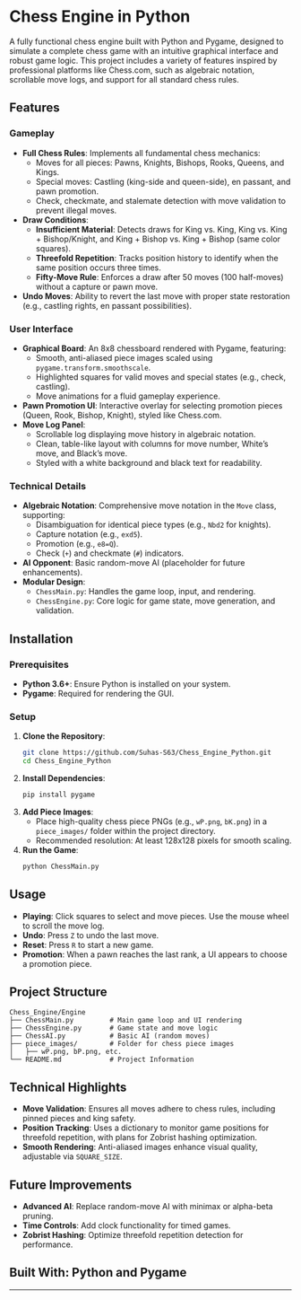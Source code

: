 # Chess Engine in Python

A fully functional chess engine built with Python and Pygame, designed to simulate a complete chess game with an intuitive graphical interface and robust game logic. This project includes a variety of features inspired by professional platforms like Chess.com, such as algebraic notation, scrollable move logs, and support for all standard chess rules.

## Features

### Gameplay
- **Full Chess Rules**: Implements all fundamental chess mechanics:
  - Moves for all pieces: Pawns, Knights, Bishops, Rooks, Queens, and Kings.
  - Special moves: Castling (king-side and queen-side), en passant, and pawn promotion.
  - Check, checkmate, and stalemate detection with move validation to prevent illegal moves.
- **Draw Conditions**:
  - **Insufficient Material**: Detects draws for King vs. King, King vs. King + Bishop/Knight, and King + Bishop vs. King + Bishop (same color squares).
  - **Threefold Repetition**: Tracks position history to identify when the same position occurs three times.
  - **Fifty-Move Rule**: Enforces a draw after 50 moves (100 half-moves) without a capture or pawn move.
- **Undo Moves**: Ability to revert the last move with proper state restoration (e.g., castling rights, en passant possibilities).

### User Interface
- **Graphical Board**: An 8x8 chessboard rendered with Pygame, featuring:
  - Smooth, anti-aliased piece images scaled using `pygame.transform.smoothscale`.
  - Highlighted squares for valid moves and special states (e.g., check, castling).
  - Move animations for a fluid gameplay experience.
- **Pawn Promotion UI**: Interactive overlay for selecting promotion pieces (Queen, Rook, Bishop, Knight), styled like Chess.com.
- **Move Log Panel**:
  - Scrollable log displaying move history in algebraic notation.
  - Clean, table-like layout with columns for move number, White’s move, and Black’s move.
  - Styled with a white background and black text for readability.

### Technical Details
- **Algebraic Notation**: Comprehensive move notation in the `Move` class, supporting:
  - Disambiguation for identical piece types (e.g., `Nbd2` for knights).
  - Capture notation (e.g., `exd5`).
  - Promotion (e.g., `e8=Q`).
  - Check (`+`) and checkmate (`#`) indicators.
- **AI Opponent**: Basic random-move AI (placeholder for future enhancements).
- **Modular Design**:
  - `ChessMain.py`: Handles the game loop, input, and rendering.
  - `ChessEngine.py`: Core logic for game state, move generation, and validation.

## Installation

### Prerequisites
- **Python 3.6+**: Ensure Python is installed on your system.
- **Pygame**: Required for rendering the GUI.

### Setup
1. **Clone the Repository**:
   ```bash
   git clone https://github.com/Suhas-S63/Chess_Engine_Python.git
   cd Chess_Engine_Python
   ```
2. **Install Dependencies**:
   ```bash
   pip install pygame
   ```
3. **Add Piece Images**:
   - Place high-quality chess piece PNGs (e.g., `wP.png`, `bK.png`) in a `piece_images/` folder within the project directory.
   - Recommended resolution: At least 128x128 pixels for smooth scaling.
4. **Run the Game**:
   ```bash
   python ChessMain.py
   ```

## Usage
- **Playing**: Click squares to select and move pieces. Use the mouse wheel to scroll the move log.
- **Undo**: Press `Z` to undo the last move.
- **Reset**: Press `R` to start a new game.
- **Promotion**: When a pawn reaches the last rank, a UI appears to choose a promotion piece.

## Project Structure
```
Chess_Engine/Engine
├── ChessMain.py         # Main game loop and UI rendering
├── ChessEngine.py       # Game state and move logic
├── ChessAI.py           # Basic AI (random moves)
├── piece_images/        # Folder for chess piece images
│   ├── wP.png, bP.png, etc.
└── README.md            # Project Information
```

## Technical Highlights
- **Move Validation**: Ensures all moves adhere to chess rules, including pinned pieces and king safety.
- **Position Tracking**: Uses a dictionary to monitor game positions for threefold repetition, with plans for Zobrist hashing optimization.
- **Smooth Rendering**: Anti-aliased images enhance visual quality, adjustable via `SQUARE_SIZE`.

## Future Improvements
- **Advanced AI**: Replace random-move AI with minimax or alpha-beta pruning.
- **Time Controls**: Add clock functionality for timed games.
- **Zobrist Hashing**: Optimize threefold repetition detection for performance.


## **Built With**: Python and Pygame

---